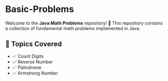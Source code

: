 # Basic-Problems
Welcome to the **Java Math Problems** repository! 🚀 This repository contains a collection of fundamental math problems implemented in Java.
## 📌 Topics Covered
- ✅ Count Digits
- ✅ Reverse Number
- ✅ Palindrome
- ✅ Armstrong Number
